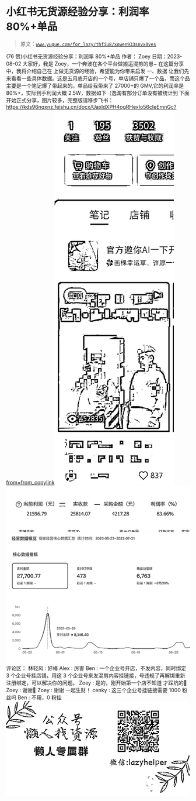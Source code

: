 # 小红书无货源经验分享：利润率 80%+单品

> 原文：[`www.yuque.com/for_lazy/thfiu8/xowen933snvx0ves`](https://www.yuque.com/for_lazy/thfiu8/xowen933snvx0ves)

<ne-h2 id="a9e77d2d" data-lake-id="a9e77d2d"><ne-heading-ext><ne-heading-anchor></ne-heading-anchor><ne-heading-fold></ne-heading-fold></ne-heading-ext><ne-heading-content><ne-text id="u320de0fd">(76 赞)小红书无货源经验分享：利润率 80%+单品</ne-text></ne-heading-content></ne-h2> <ne-p id="u95f4b6c2" data-lake-id="u95f4b6c2"><ne-text id="u4dc44a47">作者： Zoey</ne-text></ne-p> <ne-p id="u19296602" data-lake-id="u19296602"><ne-text id="u6a4b39cb">日期：2023-08-02</ne-text></ne-p> <ne-p id="uc822c494" data-lake-id="uc822c494"><ne-text id="uafbc29f6">大家好，我是 Zoey，一个奔波在各个平台做搬运混剪的崽~</ne-text> <ne-text id="u0c7627d5">在这篇分享中，我将介绍自己在 上做无货源的经验，希望能为你带来启发</ne-text></ne-p> <ne-p id="uc3682cb3" data-lake-id="uc3682cb3"><ne-text id="u77093eaf">一、数据</ne-text> <ne-text id="u2fc4004e">让我们先来看看一些具体数据。这是五月底开店的一个号，单店铺只爆了一个品，而这个品主要是一个笔记爆了带起来的。单品给我带来了 27000+的 GMV,它的利润率是 80%+，实际到手利润大概 2.5W，数据如下（逸淘有部分订单没有被统计到</ne-text></ne-p> <ne-p id="u8d25869c" data-lake-id="u8d25869c"><ne-text id="ua61581b8">下面开始正式分享，图片较多，完整版请移步飞书：</ne-text>[<ne-text id="u78936f62">https://kds96nqxnz.feishu.cn/docx/UaxldXPH4ogRHexIo56cIeEmnGc?from=from_copylink</ne-text>](https://kds96nqxnz.feishu.cn/docx/UaxldXPH4ogRHexIo56cIeEmnGc?from=from_copylink)<ne-card data-card-name="image" data-card-type="inline" id="gX6xd" data-event-boundary="card">![](img/a6fa13632ece2cb6170203ee04826a4d.png)  <ne-p id="u89fde012" data-lake-id="u89fde012"><ne-card data-card-name="image" data-card-type="inline" id="neDhO" data-event-boundary="card">![](img/f4e93d5d41f389f4f64cea7707af228e.png)  <ne-p id="ud0588971" data-lake-id="ud0588971"><ne-card data-card-name="image" data-card-type="inline" id="w4udW" data-event-boundary="card">![](img/602d4bba5e56b478604f66b1b2a3c0b2.png)  <ne-hole id="ue050ebbc" data-lake-id="ue050ebbc"><ne-card data-card-name="hr" data-card-type="block" id="WKX5W" data-event-boundary="card"><ne-p id="u9a08c031" data-lake-id="u9a08c031"><ne-text id="ubc67456b">评论区：</ne-text></ne-p> <ne-p id="u390971a3" data-lake-id="u390971a3"><ne-text id="u69401556">林轻风 : 好棒</ne-text> <ne-text id="ue98ba0a7">Alex : 厉害</ne-text> <ne-text id="u05c8393d">Ben : 一个企业号开店，不发内容，同时绑定 3 个企业号挂店铺，用这 3 个企业号来发混剪内容挂链接，号违规了再解绑重新注册绑定，可以解决你的问题。</ne-text> <ne-text id="udb37cbe4">Zoey : 是的，刚开始第一个店不知道 才踩坑的🤣</ne-text> <ne-text id="u7c1608a4">Zoey : 谢谢🫰</ne-text> <ne-text id="u67832a84">Zoey : 谢谢 一起生财！</ne-text> <ne-text id="u780e09c7">cenky : 这三个企业号挂链接需要 1000 粉丝吗</ne-text> <ne-text id="ubdfb5e77">Ben : 不用，0 粉挂</ne-text></ne-p> <ne-p id="u9fc10e0f" data-lake-id="u9fc10e0f"><ne-card data-card-name="image" data-card-type="inline" id="bjdEA" data-event-boundary="card">![](img/894d30a529e7c37bcd3392323c99941c.png)  <ne-hole id="udfd2d7cb" data-lake-id="udfd2d7cb"><ne-card data-card-name="hr" data-card-type="block" id="MZMZC" data-event-boundary="card"></ne-card></ne-hole></ne-card></ne-p></ne-card></ne-hole></ne-card></ne-p></ne-card></ne-p></ne-card></ne-p>